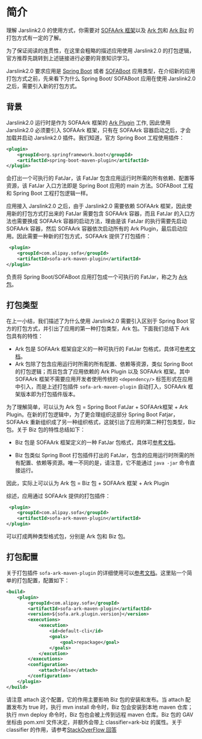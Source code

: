 # 简介
理解 Jarslink2.0 的使用方式，你需要对 [SOFAArk 框架](https://github.com/alipay/sofa-ark)以及 [Ark 包](https://alipay.github.io/sofastack.github.io/docs/ark-jar.html)和 [Ark Biz](https://alipay.github.io/sofastack.github.io/docs/ark-biz.html) 的打包方式有一定的了解。

为了保证阅读的连贯性，在这里会粗略的描述应用使用 Jarslink2.0 的打包逻辑，官方推荐先跳转到上述链接进行必要的背景知识学习。

Jarslink2.0 要求应用是 [Spring Boot](https://spring.io/projects/spring-boot) 或者 [SOFABoot](https://github.com/alipay/sofa-boot) 应用类型，在介绍新的应用打包方式之前，先来看下为什么 Spring Boot/ SOFABoot 应用在使用 Jarslink2.0 之后，需要引入新的打包方式。

## 背景
Jarslink2.0 运行时是作为 SOFAArk 框架的 [Ark Plugin](https://alipay.github.io/sofastack.github.io/docs/ark-plugin.html) 工作, 因此使用 Jarslink2.0 必须要引入 SOFAArk 框架，只有在 SOFAArk 容器启动之后，才会加载并启动 Jarslink2.0 插件。我们知道，官方 Spring Boot 工程使用插件：
```xml
<plugin>
    <groupId>org.springframework.boot</groupId>
    <artifactId>spring-boot-maven-plugin</artifactId>
</plugin>
```
会打出一个可执行的 FatJar，该 FatJar 包含应用运行时所需的所有依赖、配置等资源，该 FatJar 入口方法即是 Spring Boot 应用的 main 方法。SOFABoot 工程和 Spring Boot 工程打包逻辑一样。

应用接入 Jarslink2.0 之后，由于 Jarslink2.0 需要依赖 SOFAArk 框架，因此使用新的打包方式打出来的 FatJar 需要包含 SOFAArk 容器，而且 FatJar 的入口方法也需要换成 SOFAArk 容器的启动方法，理由是该 FatJar 的执行需要先启动 SOFAArk 容器，然后 SOFAArk 容器依次启动所有的 Ark Plugin，最后启动应用。因此需要一种新的打包方式，SOFAArk 提供了打包插件：
```xml
 <plugin>
    <groupId>com.alipay.sofa</groupId>
    <artifactId>sofa-ark-maven-plugin</artifactId>
</plugin>
```
负责将 Spring Boot/SOFABoot 应用打包成一个可执行的 FatJar，称之为 [Ark 包](https://alipay.github.io/sofastack.github.io/docs/ark-jar.html)。

## 打包类型
在上一小结，我们描述了为什么使用 Jarslink2.0 需要引入区别于 Spring Boot 官方的打包方式，并引出了应用的第一种打包类型，Ark 包。下面我们总结下 Ark 包具有的特性：

+ Ark 包是 SOFAArk 框架自定义的一种可执行的 FatJar 包格式，具体可[参考文档](https://alipay.github.io/sofastack.github.io/docs/ark-jar.html)。
+ Ark 包除了包含应用运行时所需的所有配置、依赖等资源，类似 Spring Boot的打包逻辑；而且包含了应用依赖的 Ark Plugin 以及 SOFAArk 框架。其中 SOFAArk 框架不需要应用开发者使用传统的 `<dependency/>` 标签形式在应用中引入，而是上述打包插件 `sofa-ark-maven-plugin` 自动打入，SOFAArk 框架版本即为打包插件版本。

为了理解简单，可以认为 Ark 包 = Spring Boot FatJar + SOFAArk框架 + Ark Plugin。在新的打包逻辑中，为了更合理组织这部分 Spring Boot Fatjar，SOFAArk 重新组织成了另一种组织格式，这就引出了应用的第二种打包类型，Biz 包。关于 Biz 包的特性总结如下：

+ Biz 包是 SOFAArk 框架定义的一种 FatJar 包格式，具体可[参考文档](https://alipay.github.io/sofastack.github.io/docs/ark-biz.html)。

+ Biz 包类似 Spring Boot 打包插件打出的 FatJar，包含的应用运行时所需的所有配置、依赖等资源。唯一不同的是，请注意，它不能通过 `java -jar` 命令直接运行。

因此，实际上可以认为 Ark 包 = Biz 包 + SOFAArk 框架 + Ark Plugin

综述，应用通过 SOFAArk 提供的打包插件：
```xml
 <plugin>
    <groupId>com.alipay.sofa</groupId>
    <artifactId>sofa-ark-maven-plugin</artifactId>
</plugin>
```
可以打成两种类型格式包，分别是 Ark 包和 Biz 包。

## 打包配置
关于打包插件 `sofa-ark-maven-plugin` 的详细使用可以[参考文档](https://alipay.github.io/sofastack.github.io/docs/ark-jar.html#%E5%AE%8C%E6%95%B4%E9%85%8D%E7%BD%AE%E6%A8%A1%E6%9D%BF)。这里贴一个简单的打包配置，配置如下：

```xml
<build>
    <plugin>
        <groupId>com.alipay.sofa</groupId>
        <artifactId>sofa-ark-maven-plugin</artifactId>
        <version>${sofa.ark.plugin.version}</version>
        <executions>
            <execution>
                <id>default-cli</id>
                <goals>
                    <goal>repackage</goal>
                </goals>
            </excution>
        </executions>
        <configuration>
            <attach>false</attach>
        </configuration>
    </plugin>
</build>
```

请注意 attach 这个配置，它的作用主要影响 Biz 包的安装和发布。当 attach 配置发布为 true 时，执行 mvn install 命令时，Biz 包会安装到本地 maven 仓库；执行 mvn deploy 命令时，Biz 包也会被上传到远程 maven 仓库。Biz 包的 GAV 坐标由 pom.xml 文件决定，并额外会带上 classifier=ark-biz 的属性。关于 classifier 的作用，请参考[StackOverFlow 回答](https://stackoverflow.com/questions/20909634/what-is-the-purpose-of-mavens-dependency-declarations-classifier-property)

